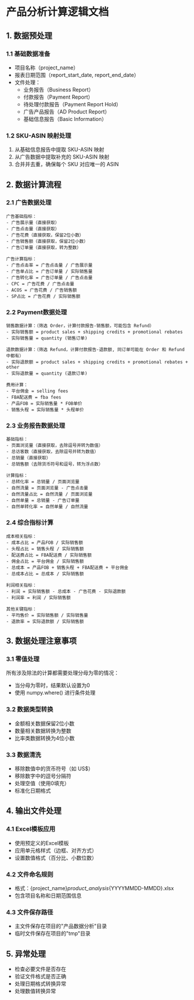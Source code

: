 # 产品分析计算逻辑文档

## 1. 数据预处理

### 1.1 基础数据准备
- 项目名称（project_name）
- 报表日期范围（report_start_date, report_end_date）
- 文件处理：
  * 业务报告（Business Report）
  * 付款报告（Payment Report）
  * 待处理付款报告（Payment Report Hold）
  * 广告产品报告（AD Product Report）
  * 基础信息报告（Basic Information）

### 1.2 SKU-ASIN 映射处理
1. 从基础信息报告中提取 SKU-ASIN 映射
2. 从广告数据中提取补充的 SKU-ASIN 映射
3. 合并并去重，确保每个 SKU 对应唯一的 ASIN

## 2. 数据计算流程

### 2.1 广告数据处理
```
广告基础指标：
- 广告展示量（直接获取）
- 广告点击量（直接获取）
- 广告花费（直接获取，保留2位小数）
- 广告销售额（直接获取，保留2位小数）
- 广告订单量（直接获取，转为整数）

广告计算指标：
- 广告点击率 = 广告点击量 / 广告展示量
- 广告单占比 = 广告订单量 / 实际销售量
- 广告转化率 = 广告订单量 / 广告点击量
- CPC = 广告花费 / 广告点击量
- ACOS = 广告花费 / 广告销售额
- SP占比 = 广告花费 / 实际销售额
```

### 2.2 Payment数据处理
```
销售数据计算：（筛选 Order，计算付款报告-销售额，可能包含 Refund）
- 实际销售额 = product sales + shipping credits + promotional rebates
- 实际销售量 = quantity (销售订单)

退款数据计算：（筛选 Refund，计算付款报告-退款额, 同订单可能在 Order 和 Refund 中都有）
- 实际退款额 = product sales + shipping credits + promotional rebates + other
- 实际退款量 = quantity (退款订单)

费用计算：
- 平台佣金 = selling fees
- FBA配送费 = fba fees
- 产品FOB = 实际销售量 * FOB单价
- 销售头程 = 实际销售量 * 头程单价
```

### 2.3 业务报告数据处理
```
基础指标：
- 页面浏览量（直接获取，去除逗号并转为数值）
- 总访客数（直接获取，去除逗号并转为数值）
- 总销量（直接获取）
- 总销售额（去除货币符号和逗号，转为浮点数）

计算指标：
- 总转化率 = 总销量 / 页面浏览量
- 自然流量 = 页面浏览量 - 广告点击量
- 自然流量占比 = 自然流量 / 页面浏览量
- 自然单量 = 总销量 - 广告订单量
- 自然单转化率 = 自然单量 / 自然流量
```

### 2.4 综合指标计算
```
成本相关指标：
- 成本占比 = 产品FOB / 实际销售额
- 头程占比 = 销售头程 / 实际销售额
- 配送费占比 = FBA配送费 / 实际销售额
- 佣金占比 = 平台佣金 / 实际销售额
- 总成本 = 产品FOB + 销售头程 + FBA配送费 + 平台佣金
- 总成本占比 = 总成本 / 实际销售额

利润相关指标：
- 利润 = 实际销售额 - 总成本 - 广告花费 - 实际退款额
- 利润率 = 利润 / 实际销售额

其他关键指标：
- 平均售价 = 实际销售额 / 实际销售量
- 退款率 = 实际退款额 / 实际销售额
```

## 3. 数据处理注意事项

### 3.1 零值处理
所有涉及除法的计算都需要处理分母为零的情况：
- 当分母为零时，结果默认设置为0
- 使用 numpy.where() 进行条件处理

### 3.2 数据类型转换
- 金额相关数据保留2位小数
- 数量相关数据转换为整数
- 比率类数据转换为4位小数

### 3.3 数据清洗
- 移除数值中的货币符号（如 US$）
- 移除数字中的逗号分隔符
- 处理空值（使用0填充）
- 标准化日期格式

## 4. 输出文件处理

### 4.1 Excel模板应用
- 使用预定义的Excel模板
- 应用单元格样式（边框、对齐方式）
- 设置数值格式（百分比、小数位数）

### 4.2 文件命名规则
- 格式：{project_name}_product_analysis_{YYYYMMDD-MMDD}.xlsx
- 包含项目名称和日期范围信息

### 4.3 文件保存路径
- 主文件保存在项目的"产品数据分析"目录
- 临时文件保存在项目的"tmp"目录

## 5. 异常处理
- 检查必要文件是否存在
- 验证文件格式是否正确
- 处理日期格式转换异常
- 处理数值转换异常
